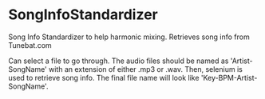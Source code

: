 # SongInfoStandardizer
Song Info Standardizer to help harmonic mixing. Retrieves song info from Tunebat.com

Can select a file to go through. The audio files should be named as 'Artist-SongName' with an extension of either .mp3 or .wav. Then, selenium is used to retrieve song info. The final file name will look like 'Key-BPM-Artist-SongName'.
